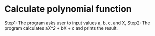# Calculate polynomial function

Step1: The program asks user to input values a, b, c, and X, 
Step2: The program calculates a*X^2 + b*X + c and prints the result.

